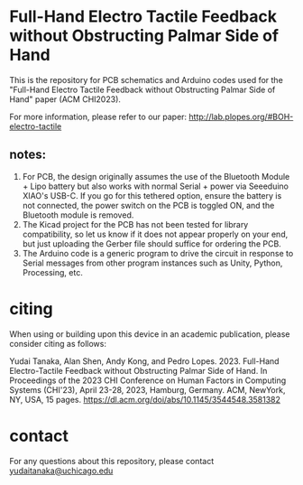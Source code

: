 # Full-Hand Electro Tactile Feedback without Obstructing Palmar Side of Hand

This is the repository for PCB schematics and Arduino codes used for the "Full-Hand Electro Tactile Feedback without Obstructing Palmar Side of Hand" paper (ACM CHI2023).

For more information, please refer to our paper: http://lab.plopes.org/#BOH-electro-tactile

## notes:
1.	For PCB, the design originally assumes the use of the Bluetooth Module + Lipo battery but also works with normal Serial + power via Seeeduino XIAO's USB-C. If you go for this tethered option, ensure the battery is not connected, the power switch on the PCB is toggled ON, and the Bluetooth module is removed.
2.	The Kicad project for the PCB has not been tested for library compatibility, so let us know if it does not appear properly on your end, but just uploading the Gerber file should suffice for ordering the PCB.
3.	The Arduino code is a generic program to drive the circuit in response to Serial messages from other program instances such as Unity, Python, Processing, etc.

# citing
When using or building upon this device in an academic publication, please consider citing as follows:

Yudai Tanaka, Alan Shen, Andy Kong, and Pedro Lopes. 2023. Full-Hand Electro-Tactile Feedback without Obstructing Palmar Side of Hand. In Proceedings of the 2023 CHI Conference on Human Factors in Computing Systems (CHI'23), April 23-28, 2023, Hamburg, Germany. ACM, NewYork, NY, USA, 15 pages. https://dl.acm.org/doi/abs/10.1145/3544548.3581382

# contact
For any questions about this repository, please contact yudaitanaka@uchicago.edu
